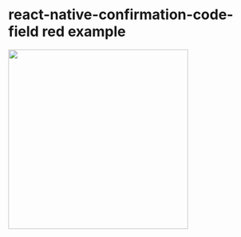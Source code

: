 # react-native-confirmation-code-field red example

<a href="https://github.com/retyui/react-native-confirmation-code-field/tree/master/examples/src/realDemo/RedExample">
  <img width="360" src="https://raw.githubusercontent.com/retyui/react-native-confirmation-code-field/master/docs/img/red.gif"/>
</a>
